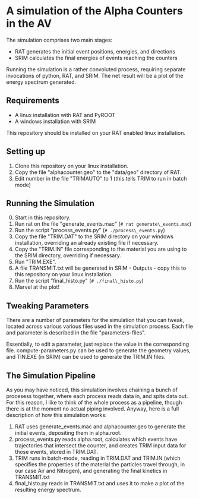 A simulation of the Alpha Counters in the AV
================================================================
The simulation comprises two main stages:

*   RAT generates the initial event positions, energies, and directions
*   SRIM calculates the final energies of events reaching the counters

Running the simulation is a rather convoluted process,
requiring separate invocations of python, RAT, and SRIM.
The net result will be a plot of the energy spectrum generated.

Requirements
------------
*   A linux installation with RAT and PyROOT
*   A windows installation with SRIM

This repository should be installed on your RAT enabled linux installation.

Setting up
----------
1.  Clone this repository on your linux installation.
2.  Copy the file "alphacounter.geo" to the "data/geo" directory of RAT.
3.  Edit number in the file "TRIMAUTO" to 1 (this tells TRIM to run in batch mode)

Running the Simulation
----------------------
0.  Start in this repository.
1.  Run rat on the file "generate\_events.mac" (`# rat generate\_events.mac`)
2.  Run the script "process\_events.py" (`# ./process\_events.py`)
3.  Copy the file "TRIM.DAT" to the SRIM directory on your windows installation,
    overriding an already existing file if necessary.
4.  Copy the "TRIM.IN" file corresponding to the material you are using to the
    SRIM directory, overriding if necessary.
5.  Run "TRIM.EXE".
6.  A file TRANSMIT.txt will be generated in SRIM - Outputs - 
    copy this to this repository on your linux installation.
7.  Run the script "final\_histo.py" (`# ./final\_histo.py`)
8.  Marvel at the plot!

Tweaking Parameters
-------------------
There are a number of parameters for the simulation that you can tweak,
located across various various files used in the simulation process.
Each file and parameter is described in the file "parameters-files".

Essentially, to edit a parameter,
just replace the value in the corresponding file.
compute-parameters.py can be used to generate the geometry values,
and TIN.EXE (in SRIM) can be used to generate the TRIM.IN files.

The Simulation Pipeline
-----------------------
As you may have noticed, this simulation involves chaining a bunch of
procesess together, where each process reads data in, and spits data out.
For this reason, I like to think of the whole process as a pipeline,
though there is at the moment no actual piping involved.
Anyway, here is a full description of how this simulation works:

1.  RAT uses generate\_events.mac and alphacounter.geo to generate the
    initial events, depositing them in alpha.root.
2.  process\_events.py reads alpha.root, calculates which events have
    trajectories that intersect the counter, and creates TRIM input data
    for those events, stored in TRIM.DAT.
3.  TRIM runs in batch-mode, reading in TRIM.DAT and TRIM.IN 
    (which specifies the properties of the material the particles travel
    through, in our case Air and Nitrogen), and generating the final
    kinetics in TRANSMIT.txt
4.  final\_histo.py reads in TRANSMIT.txt and uses it to make a plot
    of the resulting energy spectrum.
